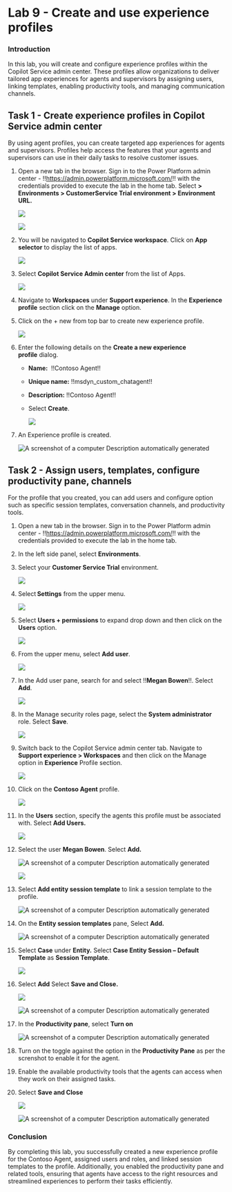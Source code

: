 # Lab 9 - Create and use experience profiles

### Introduction

In this lab, you will create and configure experience profiles within
the Copilot Service admin center. These profiles allow organizations to
deliver tailored app experiences for agents and supervisors by assigning
users, linking templates, enabling productivity tools, and managing
communication channels.

## Task 1 - Create experience profiles in Copilot Service admin center

By using agent profiles, you can create targeted app experiences for
agents and supervisors. Profiles help access the features that your
agents and supervisors can use in their daily tasks to resolve customer
issues.

1.  Open a new tab in the browser. Sign in to the Power Platform admin
    center - !!https://admin.powerplatform.microsoft.com/!! with the
    credentials provided to execute the lab in the home tab. Select **\>
    Environments > CustomerService Trial environment > Environment
    URL.**

    ![](./media/image1.png)

    ![](./media/image2.png)

2.  You will be navigated to **Copilot Service workspace**. Click on
    **App selector** to display the list of apps.

    ![](./media/image3.png)

3.  Select **Copilot Service Admin center** from the list of Apps.

    ![](./media/image4.png)

4.  Navigate to **Workspaces** under **Support experience**. In the
    **Experience profile** section click on the **Manage** option.

    [](./media/image5.png)

5. Click on the + new from top bar to create new experience profile.

    ![](./media/image6.png)

5.  Enter the following details on the **Create a new experience
    profile** dialog.

    - **Name:**  !!Contoso Agent!!

    - **Unique name:** !!msdyn_custom_chatagent!!

    - **Description:** !!Contoso Agent!!

    - Select **Create**.


      ![](./media/image7.png)

6.  An Experience profile is created.

    ![A screenshot of a computer Description automatically
  generated](./media/image8.png)

## Task 2 - Assign users, templates, configure productivity pane, channels

For the profile that you created, you can add users and configure option
such as specific session templates, conversation channels, and
productivity tools.

1.  Open a new tab in the browser. Sign in to the Power Platform admin
    center - !!https://admin.powerplatform.microsoft.com/!! with the
    credentials provided to execute the lab in the home tab.

2.  In the left side panel, select **Environments**.

3.  Select your **Customer Service Trial** environment.

    ![](./media/image9.png)

4.  Select **Settings** from the upper menu.

    ![](./media/image10.png)

5.  Select **Users + permissions** to expand drop down and then click
    on the **Users** option.

    ![](./media/image11.png)

6.  From the upper menu, select **Add user**.

    ![](./media/image12.png)

7.  In the Add user pane, search for and select !!**Megan Bowen**!!. Select
    **Add**.

    ![](./media/image13.png)

8.  In the Manage security roles page, select the **System
    administrator** role. Select **Save**.

    ![](./media/image14.png)

9.  Switch back to the Copilot Service admin center tab. Navigate to
    **Support experience \> Workspaces** and then click on the Manage
    option in **Experience** Profile section.

    ![](./media/image15.png)

10. Click on the **Contoso Agent** profile.

    ![](./media/image16.png)

11. In the **Users** section, specify the agents this profile must be
    associated with. Select **Add Users.**

    ![](./media/image17.png)

12. Select the user **Megan Bowen**. Select **Add.**

    ![A screenshot of a computer Description automatically
  generated](./media/image18.png)

    ![](./media/image19.png)

13. Select **Add entity session template** to link a session template to
    the profile.

    ![A screenshot of a computer Description automatically
  generated](./media/image20.png)

14. On the **Entity session templates** pane, Select **Add.**

    ![A screenshot of a computer Description automatically
  generated](./media/image21.png)

15. Select **Case** under **Entity.** Select **Case Entity Session –
    Default Template** as **Session Template**.

    ![](./media/image22.png)

16. Select **Add** Select **Save and Close.**

    ![](./media/image23.png)

    ![A screenshot of a computer Description automatically
  generated](./media/image24.png)

17. In the **Productivity pane**, select **Turn on** 

    ![A screenshot of a computer Description automatically
  generated](./media/image25.png)

18. Turn on the toggle against the option in the **Productivity
    Pane** as per the screnshot to enable it for the agent.

19. Enable the available productivity tools that the agents can access
    when they work on their assigned tasks.

20. Select **Save and Close**

    ![](./media/image26.png)

    ![A screenshot of a computer Description automatically
  generated](./media/image27.png)

### Conclusion

By completing this lab, you successfully created a new experience
profile for the Contoso Agent, assigned users and roles, and linked
session templates to the profile. Additionally, you enabled the
productivity pane and related tools, ensuring that agents have access to
the right resources and streamlined experiences to perform their tasks
efficiently.
